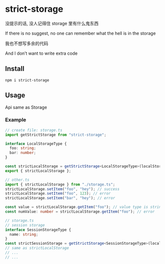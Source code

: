 # strict-storage

没提示的话, 没人记得住 storage 里有什么鬼东西

If there is no suggest, no one can remember what the hell is in the storage

我也不想写多余的代码

And I don’t want to write extra code

## Install

```
npm i strict-storage
```

## Usage

Api same as Storage

### Example

```typescript
// create file: storage.ts
import getStrictStorage from "strict-storage";

interface LocalStorageType {
  foo: string;
  bar: number;
}

const strictLocalStorage = getStrictStorage<LocalStorageType>(localStorage);
export { strictLocalStorage };

// other.ts
import { strictLocalStorage } from "./storage.ts";
strictLocalStorage.setItem("foo", "hey"); // success
strictLocalStorage.setItem("foo", 123); // error
strictLocalStorage.setItem("bar", "hey"); // error

const value = strictLocalStorage.getItem("foo"); // value type is string or null
const numValue: number = strictLocalStorage.getItem("foo"); // error
```

```typescript
// storage.ts
// session storage
interface SessionStorageType {
  name: string;
}
const strictSessionStorage = getStrictStorage<SessionStorageType>(localStorage);
// same as strictLocalStorage
// ...
// ...
```
